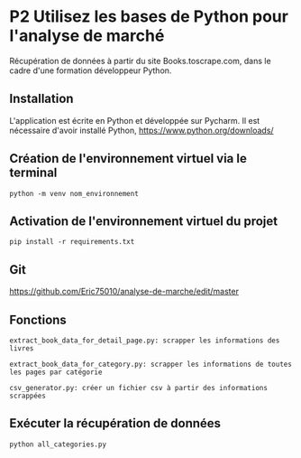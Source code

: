 # P2 Utilisez les bases de Python pour l'analyse de marché
Récupération de données à partir du site Books.toscrape.com, dans le cadre d'une formation développeur Python.

## Installation
L'application est écrite en Python et développée sur Pycharm.
Il est nécessaire d'avoir installé Python, https://www.python.org/downloads/

## Création de l'environnement virtuel via le terminal
```
python -m venv nom_environnement
```
## Activation de l'environnement virtuel du projet
```
pip install -r requirements.txt
```
## Git

https://github.com/Eric75010/analyse-de-marche/edit/master

## Fonctions
```
extract_book_data_for_detail_page.py: scrapper les informations des livres

extract_book_data_for_category.py: scrapper les informations de toutes les pages par catégorie

csv_generator.py: créer un fichier csv à partir des informations scrappées
```


## Exécuter la récupération de données

```
python all_categories.py
```
